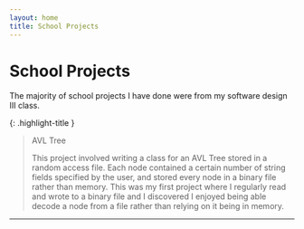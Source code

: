 ```yaml
---
layout: home
title: School Projects
---
```

# School Projects

The majority of school projects I have done were from my software design III class.

{: .highlight-title }
> AVL Tree
>
> This project involved writing a class for an AVL Tree stored in a random access file. Each node contained a certain number of string fields specified by the user, and stored every node in a binary file rather than memory. This was my first project where I regularly read and wrote to a binary file and I discovered I enjoyed being able decode a node from a file rather than relying on it being in memory. 



----
